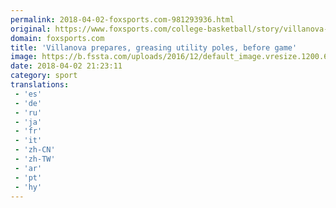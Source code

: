 ```yaml
---
permalink: 2018-04-02-foxsports.com-981293936.html
original: https://www.foxsports.com/college-basketball/story/villanova-prepares-greasing-utility-poles-before-game-040218
domain: foxsports.com
title: 'Villanova prepares, greasing utility poles, before game'
image: https://b.fssta.com/uploads/2016/12/default_image.vresize.1200.630.high.0.png
date: 2018-04-02 21:23:11
category: sport
translations: 
 - 'es'
 - 'de'
 - 'ru'
 - 'ja'
 - 'fr'
 - 'it'
 - 'zh-CN'
 - 'zh-TW'
 - 'ar'
 - 'pt'
 - 'hy'
---
```


